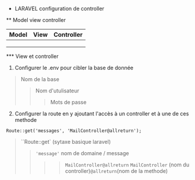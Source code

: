 * LARAVEL configuration de controller

** Model view controller

| Model         | View          | Controller |
| ------------- |:-------------:| ----------:|
| 		        | 			    |  			 |
|		        |       		|    		 |
| 			    |       		|     		 |

*** View et controller

1. Configurer le .env pour cibler la  base de donnée

>Nom de la base
>>Nom d'utulisateur
>>>Mots de passe

2. Configurer la route en y ajoutant l'accès à un controller et à une de ces methode

```
Route::get('messages', 'MailController@allreturn');

```

>``Route::get` (sytaxe basique laravel)
>>`'message'` nom de domaine / message
>>>>`MailController@allreturn` `MailController` (nom du controller)`@allreturn`(nom de la methode)


